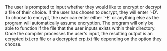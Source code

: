 The user is prompted to input whether they would like to encrypt or decrypt a file of their choice. If the user has chosen to decrypt, they will enter '-D'. To choose to encrypt, the user can enter either '-E' or anything else as the program will automatically assume encryption. The program will only be able to function if the file that the user inputs exists within their directory. Once the compiler processes the user's input, the resulting output is an ecrypted txt.crp file or a decrypted crp.txt file depending on the option they choose.
